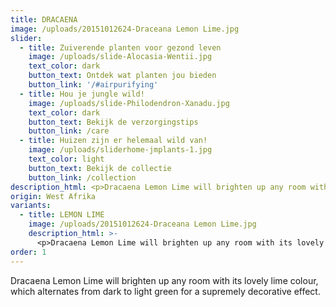 ```yaml
---
title: DRACAENA
image: /uploads/20151012624-Draceana Lemon Lime.jpg
slider:
  - title: Zuiverende planten voor gezond leven
    image: /uploads/slide-Alocasia-Wentii.jpg
    text_color: dark
    button_text: Ontdek wat planten jou bieden
    button_link: '/#airpurifying'
  - title: Hou je jungle wild!
    image: /uploads/slide-Philodendron-Xanadu.jpg
    text_color: dark
    button_text: Bekijk de verzorgingstips
    button_link: /care
  - title: Huizen zijn er helemaal wild van!
    image: /uploads/sliderhome-jmplants-1.jpg
    text_color: light
    button_text: Bekijk de collectie
    button_link: /collection
description_html: <p>Dracaena Lemon Lime will brighten up any room with its lovely lime colour, which alternates from dark to light green for a supremely decorative effect.</p>
origin: West Afrika
variants:
  - title: LEMON LIME
    image: /uploads/20151012624-Draceana Lemon Lime.jpg
    description_html: >-
      <p>Dracaena Lemon Lime will brighten up any room with its lovely lime colour, which alternates from dark to light green for a supremely decorative effect.</p>
order: 1
---
```


Dracaena Lemon Lime will brighten up any room with its lovely lime colour, which alternates from dark to light green for a supremely decorative effect.